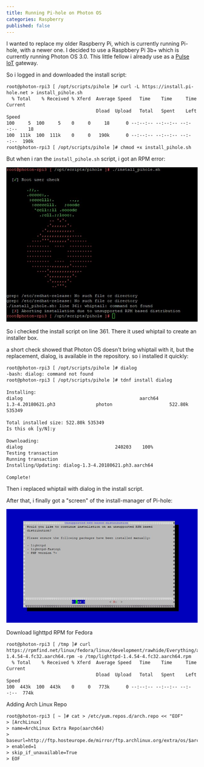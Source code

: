 ```yaml
---
title: Running Pi-hole on Photon OS
categories: Raspberry
published: false
---
```

I wanted to replace my older Raspberry Pi, which is currently running Pi-hole, with a newer one. I decided to use a Raspbbery Pi 3b+ which is currently running Photon OS 3.0.
This little fellow i already use as a [Pulse IoT](https://www.vmware.com/products/pulse-iot-device-management.html) gateway.

So i logged in and downloaded the install script:

```
root@photon-rpi3 [ /opt/scripts/pihole ]# curl -L https://install.pi-hole.net > install_pihole.sh
  % Total    % Received % Xferd  Average Speed   Time    Time     Time  Current
                                 Dload  Upload   Total   Spent    Left  Speed
100     5  100     5    0     0     18      0 --:--:-- --:--:-- --:--:--    18
100  111k  100  111k    0     0   190k      0 --:--:-- --:--:-- --:--:--  190k
root@photon-rpi3 [ /opt/scripts/pihole ]# chmod +x install_pihole.sh
```

But when i ran the ```install_pihole.sh``` script, i got an RPM error:

![](/images/pihole_install_error.JPG)

So i checked the install script on line 361.
There it used whiptail to create an installer box.

a short check showed that Photon OS doesn't bring whiptail with it, but the replacement, dialog, is available in the repository.
so i installed it quickly:

```
root@photon-rpi3 [ /opt/scripts/pihole ]# dialog
-bash: dialog: command not found
root@photon-rpi3 [ /opt/scripts/pihole ]# tdnf install dialog

Installing:
dialog                                           aarch64                  1.3-4.20180621.ph3               photon                     522.80k 535349

Total installed size: 522.80k 535349
Is this ok [y/N]:y

Downloading:
dialog                                  240203    100%
Testing transaction
Running transaction
Installing/Updating: dialog-1.3-4.20180621.ph3.aarch64

Complete!
```

Then i replaced whiptail with dialog in the install script.

After that, i finally got a "screen" of the install-manager of Pi-hole:

![](/images/pihole_install_1st.JPG)


Download lighttpd RPM for Fedora
```
root@photon-rpi3 [ /tmp ]# curl https://rpmfind.net/linux/fedora/linux/development/rawhide/Everything/aarch64/os/Packages/l/lighttpd-1.4.54-4.fc32.aarch64.rpm -o /tmp/lighttpd-1.4.54-4.fc32.aarch64.rpm
  % Total    % Received % Xferd  Average Speed   Time    Time     Time  Current
                                 Dload  Upload   Total   Spent    Left  Speed
100  443k  100  443k    0     0   773k      0 --:--:-- --:--:-- --:--:--  774k
```

Adding Arch Linux Repo
```
root@photon-rpi3 [ ~ ]# cat > /etc/yum.repos.d/arch.repo << "EOF"
> [ArchLinux]
> name=ArchLinux Extra Repo(aarch64)
> baseurl=http://ftp.hosteurope.de/mirror/ftp.archlinux.org/extra/os/$arch
> enabled=1
> skip_if_unavailable=True
> EOF
```

